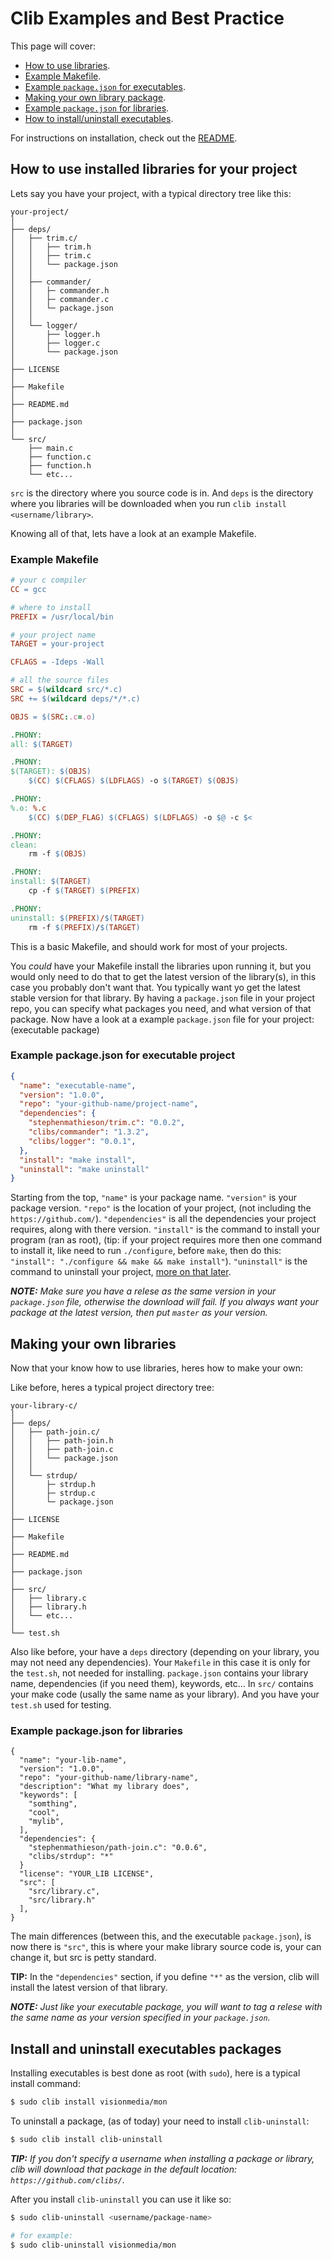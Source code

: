 # Clib Examples and Best Practice

This page will cover:

 - [How to use libraries](#how-to-use-installed-libraries-for-your-project).
 - [Example Makefile](#example-makefile).
 - [Example `package.json` for executables](#example-packagejson-for-executable-project).
 - [Making your own library package](#making-your-own-libraries).
 - [Example `package.json` for libraries](#example-packagejson-for-libraries).
 - [How to install/uninstall executables](#install-and-uninstall-executables-packages).

For instructions on installation, check out the [README](https://github.com/clibs/clib#installation).

## How to use installed libraries for your project

Lets say you have your project, with a typical directory tree like this:

```
your-project/
│
├── deps/
│   ├── trim.c/
│   │   ├── trim.h
│   │   ├── trim.c
│   │   └── package.json
│   │
│   ├── commander/
│   │   ├─ commander.h
│   │   ├─ commander.c
│   │   └─ package.json
│   │
│   └── logger/
│       ├── logger.h
│       ├── logger.c
│       └── package.json
│
├── LICENSE
│
├── Makefile
│
├── README.md
│
├── package.json
│
└── src/
    ├── main.c
    ├── function.c
    ├── function.h
    └── etc...
```

`src` is the directory where you source code is in. And `deps` is the directory where you libraries will be downloaded when you run `clib install <username/library>`.

Knowing all of that, lets have a look at an example Makefile.

### Example Makefile

```makefile
# your c compiler
CC = gcc

# where to install
PREFIX = /usr/local/bin

# your project name
TARGET = your-project

CFLAGS = -Ideps -Wall

# all the source files
SRC = $(wildcard src/*.c)
SRC += $(wildcard deps/*/*.c)

OBJS = $(SRC:.c=.o)

.PHONY:
all: $(TARGET)

.PHONY:
$(TARGET): $(OBJS)
	$(CC) $(CFLAGS) $(LDFLAGS) -o $(TARGET) $(OBJS)

.PHONY:
%.o: %.c
	$(CC) $(DEP_FLAG) $(CFLAGS) $(LDFLAGS) -o $@ -c $<

.PHONY:
clean:
	rm -f $(OBJS)

.PHONY:
install: $(TARGET)
	cp -f $(TARGET) $(PREFIX)

.PHONY:
uninstall: $(PREFIX)/$(TARGET)
	rm -f $(PREFIX)/$(TARGET)
```

This is a basic Makefile, and should work for most of your projects.

You *could* have your Makefile install the libraries upon running it, but you
would only need to do that to get the latest version of the library(s), in this
case you probably don't want that. You typically want yo get the latest stable version
for that library. By having a `package.json` file in your project repo, you can
specify what packages you need, and what version of that package. Now have a look
at a example `package.json` file for your project: (executable package)

### Example package.json for executable project

```json
{
  "name": "executable-name",
  "version": "1.0.0",
  "repo": "your-github-name/project-name",
  "dependencies": {
    "stephenmathieson/trim.c": "0.0.2",
    "clibs/commander": "1.3.2",
    "clibs/logger": "0.0.1",
  },
  "install": "make install",
  "uninstall": "make uninstall"
}
```

Starting from the top, `"name"` is your package name. `"version"` is your package version. `"repo"` is the location of your project, (not including the `https://github.com/`). `"dependencies"` is all the dependencies your project requires, along with there version. `"install"` is the command to install your program (ran as root), (tip: if your project requires more then one command to install it, like need to run `./configure`, before `make`, then do this: `"install": "./configure && make && make install"`). `"uninstall"` is the command to uninstall your project, [more on that later](#install-and-uninstall-executables).
 
_**NOTE:** Make sure you have a relese as the same version in your `package.json` file, otherwise the download will fail. If you always want your package at the latest version, then put `master` as your version._

## Making your own libraries

Now that your know how to use libraries, heres how to make your own:

Like before, heres a typical project directory tree:

```
your-library-c/
│
├── deps/
│   ├── path-join.c/
│   │   ├── path-join.h
│   │   ├── path-join.c
│   │   └── package.json
│   │
│   └── strdup/
│       ├─ strdup.h
│       ├─ strdup.c
│       └─ package.json
│
├── LICENSE
│
├── Makefile
│
├── README.md
│
├── package.json
│
├── src/
│   ├── library.c
│   ├── library.h
│   └── etc...
│
└── test.sh
```

Also like before, your have a `deps` directory (depending on your library, you may not need any
dependencies). Your `Makefile` in this case it is only for the `test.sh`, not needed for installing.
`package.json` contains your library name, dependencies (if you need them), keywords, etc... In
`src/` contains your make code (usally the same name as your library). And you have your `test.sh`
used for testing.

### Example package.json for libraries

```
{
  "name": "your-lib-name",
  "version": "1.0.0",
  "repo": "your-github-name/library-name",
  "description": "What my library does",
  "keywords": [
    "somthing",
    "cool",
    "mylib",
  ],
  "dependencies": {
    "stephenmathieson/path-join.c": "0.0.6",
    "clibs/strdup": "*"
  }
  "license": "YOUR_LIB LICENSE",
  "src": [
    "src/library.c",
    "src/library.h"
  ],
}
```

The main differences (between this, and the executable `package.json`), is now there is `"src"`,
this is where your make library source code is, your can change it, but src is petty standard.

**TIP:** In the `"dependencies"` section, if you define `"*"` as the version, clib will install
the latest version of that library.

_**NOTE:** Just like your executable package, you will want to tag a relese with the same name
as your version specified in your `package.json`._

## Install and uninstall executables packages

Installing executables is best done as root (with `sudo`), here is a typical install command:

```bash
$ sudo clib install visionmedia/mon
```

To uninstall a package, (as of today) your need to install `clib-uninstall`:

```bash
$ sudo clib install clib-uninstall
```

_**TIP:** If you don't specify a username when installing a package or library, clib will
download that package in the default location: `https://github.com/clibs/`._

After you install `clib-uninstall` you can use it like so:

```bash
$ sudo clib-uninstall <username/package-name>

# for example:
$ sudo clib-uninstall visionmedia/mon
```

<br>
